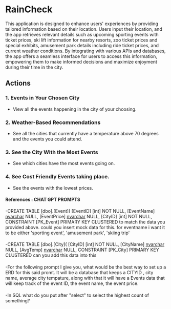 # RainCheck

This application is designed to enhance users' experiences by providing tailored information based on their location. Users input their location, and the app retrieves relevant details such as upcoming sporting events with ticket prices, ski lift information for nearby resorts, zoo ticket prices and special exhibits, amusement park details including ride ticket prices, and current weather conditions. By integrating with various APIs and databases, the app offers a seamless interface for users to access this information, empowering them to make informed decisions and maximize enjoyment during their time in the city.

## Actions

### 1. Events in Your Chosen City
- View all the events happening in the city of your choosing.

### 2. Weather-Based Recommendations
- See all the cities that currently have a temperature above 70 degrees and the events you could attend.

### 3. See the City With the Most Events
- See which cities have the most events going on.

### 4. See Cost Friendly Events taking place.
- See the events with the lowest prices. 

#### References : CHAT GPT PROMPTS
-CREATE TABLE [dbo].[Event](
	[EventID] [int] NOT NULL,
	[EventName] [nvarchar](50) NULL,
	[EventPrice] [nvarchar](50) NULL,
	[CityID] [int] NOT NULL,
 CONSTRAINT [PK_Event] PRIMARY KEY CLUSTERED 
to match the data you provided above. could you insert mock data for this. for eventname i want it to be either 'sporting event', 'amusement park', 'skiing trip'
####
-CREATE TABLE [dbo].[City](
	[CityID] [int] NOT NULL,
	[CityName] [nvarchar](50) NULL,
	[AvgTemp] [nvarchar](50) NULL,
 CONSTRAINT [PK_City] PRIMARY KEY CLUSTERED  can you add this data into this
 ####
 -For the following prompt I give you, what would be the best way to set up a ERD for this said promt. It will be a database that keeps a CITYID , city name, average city tempature, along with that it will have a Events data that will keep track of the event ID, the event name, the event price. 
####
 -In SQL what do you put after "select" to select the highest count of something?
